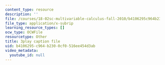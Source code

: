 ```yaml
---
content_type: resource
description: ''
file: /courses/18-02sc-multivariable-calculus-fall-2010/b4106295c964b2300cf0516ee454d3ab_I2Z6K_g5kpc.srt
file_type: application/x-subrip
learning_resource_types: []
ocw_type: OCWFile
resourcetype: Other
title: 3play caption file
uid: b4106295-c964-b230-0cf0-516ee454d3ab
video_metadata:
  youtube_id: null
---
```

